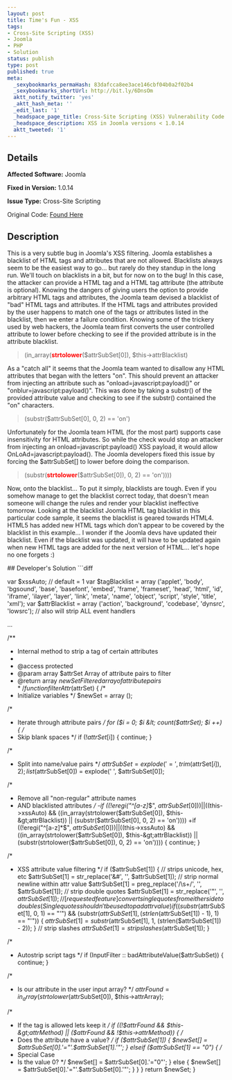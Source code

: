```yaml
---
layout: post
title: Time's Fun - XSS
tags:
- Cross-Site Scripting (XSS)
- Joomla
- PHP
- Solution
status: publish
type: post
published: true
meta:
  _sexybookmarks_permaHash: 83dafcca8ee3ace146cbf04b0a2f02b4
  _sexybookmarks_shortUrl: http://bit.ly/6DnsOm
  aktt_notify_twitter: 'yes'
  _aktt_hash_meta: ''
  _edit_last: '1'
  _headspace_page_title: Cross-Site Scripting (XSS) Vulnerability Code Example
  _headspace_description: XSS in Joomla versions < 1.0.14
  aktt_tweeted: '1'
---
```

## Details
__Affected Software:__ Joomla

__Fixed in Version:__  1.0.14

__Issue Type:__ Cross-Site Scripting

Original Code: <a title="Time's Fun" href="http://spotthevuln.com/2009/12/times-fun/" target="_blank">Found Here</a>
## Description
<div id="_mcePaste">
<p id="_mcePaste">This is a very subtle bug in Joomla's XSS filtering. Joomla establishes a blacklist of HTML tags and attributes that are not allowed. Blacklists always seem to be the easiest way to go... but rarely do they standup in the long run. We'll touch on blacklists in a bit, but for now on to the bug!  In this case, the attacker can provide a HTML tag and a HTML tag attribute (the attribute is optional). Knowing the dangers of giving users the option to provide arbitrary HTML tags and attributes, the Joomla team devised a blacklist of "bad" HTML tags and attributes. If the HTML tags and attributes provided by the user happens to match one of the tags or attributes listed in the blacklist, then we enter a failure condition. Knowing some of the trickery used by  web hackers, the Joomla team first converts the user controlled attribute to lower before checking to see if the provided attribute is in the attribute blacklist.</p>

<blockquote>
<div id="_mcePaste">(in_array(<strong><span style="color: #ff0000;">strtolower</span></strong>($attrSubSet[0]), $this-&gt;attrBlacklist)</div></blockquote>
<p id="_mcePaste">As a "catch all" it seems that the Joomla team wanted to disallow any HTML attributes that began with the letters "on". This should prevent an attacker from injecting an attribute such as "onload=javascript:payload()" or "onblur=javascript:payload()". This was done by taking a substr() of the provided attribute value and checking to see if the substr() contained the "on" characters.</p>

<blockquote>
<div>(substr($attrSubSet[0], 0, 2) == 'on')</div></blockquote>
<p id="_mcePaste">Unfortunately for the Joomla team HTML (for the most part) supports case insensitivity for HTML attributes. So while the check would stop an attacker from injecting an onload=javascript:payload() XSS payload, it would allow OnLoAd=javascript:payload(). The Joomla developers fixed this issue by forcing the $attrSubSet[] to lower before doing the comparison.</p>

<blockquote>
<div>(substr(<span style="color: #ff0000;"><strong>strtolower</strong></span>($attrSubSet[0]), 0, 2) == 'on'))))</div></blockquote>
<p id="_mcePaste">Now, onto the blacklist... To put it simply, blacklists are tough. Even if you somehow manage to get the blacklist correct today, that doesn't mean someone will change the rules and render your blacklist ineffective tomorrow. Looking at the blacklist Joomla HTML tag blacklist in this particular code sample, it seems the blacklist is geared towards HTML4. HTML5 has added new HTML tags which don't appear to be covered by the blacklist in this example... I wonder if the Joomla devs have updated their blacklist. Even if the blacklist was updated, it will have to be updated again when new HTML tags are added for the next version of HTML... let's hope no one forgets :)</p>

</div>
## Developer's Solution
```diff

var $xssAuto; // default = 1
var $tagBlacklist = array ('applet', 'body', 'bgsound', 'base', 'basefont', 'embed', 'frame', 'frameset', 'head', 'html', 'id', 'iframe', 'ilayer', 'layer', 'link', 'meta', 'name', 'object', 'script', 'style', 'title', 'xml');
var $attrBlacklist = array ('action', 'background', 'codebase', 'dynsrc', 'lowsrc'); // also will strip ALL event handlers

...

/**
* Internal method to strip a tag of certain attributes
*
* @access    protected
* @param    array    $attrSet    Array of attribute pairs to filter
* @return    array    $newSet        Filtered array of attribute pairs
*/
function filterAttr($attrSet)
{
/*
* Initialize variables
*/
$newSet = array ();

/*
* Iterate through attribute pairs
*/
for ($i = 0; $i &lt; count($attrSet); $i ++)
{
/*
* Skip blank spaces
*/
if (!$attrSet[$i])
{
continue;
}

/*
* Split into name/value pairs
*/
$attrSubSet = explode('=', trim($attrSet[$i]), 2);
list ($attrSubSet[0]) = explode(' ', $attrSubSet[0]);

/*
* Remove all "non-regular" attribute names
* AND blacklisted attributes
*/
-if ((!eregi("^[a-z]*$", $attrSubSet[0])) || (($this-&gt;xssAuto) &amp;&amp; ((in_array(strtolower($attrSubSet[0]), $this-&gt;attrBlacklist)) || (substr($attrSubSet[0], 0, 2) == 'on'))))
+if ((!eregi("^[a-z]*$", $attrSubSet[0])) || (($this-&gt;xssAuto) &amp;&amp; ((in_array(strtolower($attrSubSet[0]), $this-&gt;attrBlacklist)) || (substr(strtolower($attrSubSet[0]), 0, 2) == 'on'))))
{
continue;
}

/*
* XSS attribute value filtering
*/
if ($attrSubSet[1])
{
// strips unicode, hex, etc
$attrSubSet[1] = str_replace('&amp;#', '', $attrSubSet[1]);
// strip normal newline within attr value
$attrSubSet[1] = preg_replace('/\s+/', '', $attrSubSet[1]);
// strip double quotes
$attrSubSet[1] = str_replace('"', '', $attrSubSet[1]);
// [requested feature] convert single quotes from either side to doubles (Single quotes shouldn't be used to pad attr value)
if ((substr($attrSubSet[1], 0, 1) == "'") &amp;&amp; (substr($attrSubSet[1], (strlen($attrSubSet[1]) - 1), 1) == "'"))
{
$attrSubSet[1] = substr($attrSubSet[1], 1, (strlen($attrSubSet[1]) - 2));
}
// strip slashes
$attrSubSet[1] = stripslashes($attrSubSet[1]);
}

/*
* Autostrip script tags
*/
if (InputFilter :: badAttributeValue($attrSubSet))
{
continue;
}

/*
* Is our attribute in the user input array?
*/
$attrFound = in_array(strtolower($attrSubSet[0]), $this-&gt;attrArray);

/*
* If the tag is allowed lets keep it
*/
if ((!$attrFound &amp;&amp; $this-&gt;attrMethod) || ($attrFound &amp;&amp; !$this-&gt;attrMethod))
{
/*
* Does the attribute have a value?
*/
if ($attrSubSet[1])
{
$newSet[] = $attrSubSet[0].'="'.$attrSubSet[1].'"';
}
elseif ($attrSubSet[1] == "0")
{
/*
* Special Case
* Is the value 0?
*/
$newSet[] = $attrSubSet[0].'="0"';
} else
{
$newSet[] = $attrSubSet[0].'="'.$attrSubSet[0].'"';
}
}
}
return $newSet;
}

```
